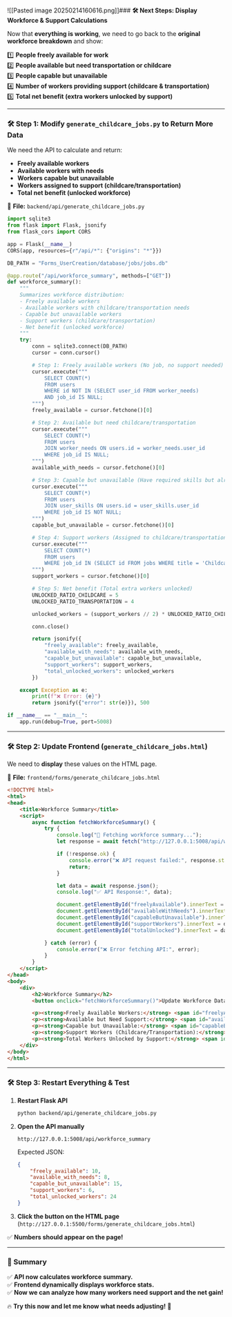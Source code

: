 ![[Pasted image 20250214160616.png]]### **🛠 Next Steps: Display Workforce & Support Calculations**

Now that **everything is working**, we need to go back to the **original workforce breakdown** and show:

1️⃣ **People freely available for work**  
2️⃣ **People available but need transportation or childcare**  
3️⃣ **People capable but unavailable**  
4️⃣ **Number of workers providing support (childcare & transportation)**  
5️⃣ **Total net benefit (extra workers unlocked by support)**

---

### **🛠 Step 1: Modify `generate_childcare_jobs.py` to Return More Data**

We need the API to calculate and return:

- **Freely available workers**
- **Available workers with needs**
- **Workers capable but unavailable**
- **Workers assigned to support (childcare/transportation)**
- **Total net benefit (unlocked workforce)**

📂 **File:** `backend/api/generate_childcare_jobs.py`

```python
import sqlite3
from flask import Flask, jsonify
from flask_cors import CORS

app = Flask(__name__)
CORS(app, resources={r"/api/*": {"origins": "*"}})

DB_PATH = "Forms_UserCreation/database/jobs/jobs.db"

@app.route("/api/workforce_summary", methods=["GET"])
def workforce_summary():
    """
    Summarizes workforce distribution:
    - Freely available workers
    - Available workers with childcare/transportation needs
    - Capable but unavailable workers
    - Support workers (childcare/transportation)
    - Net benefit (unlocked workforce)
    """
    try:
        conn = sqlite3.connect(DB_PATH)
        cursor = conn.cursor()

        # Step 1: Freely available workers (No job, no support needed)
        cursor.execute("""
            SELECT COUNT(*)
            FROM users
            WHERE id NOT IN (SELECT user_id FROM worker_needs)
            AND job_id IS NULL;
        """)
        freely_available = cursor.fetchone()[0]

        # Step 2: Available but need childcare/transportation
        cursor.execute("""
            SELECT COUNT(*)
            FROM users
            JOIN worker_needs ON users.id = worker_needs.user_id
            WHERE job_id IS NULL;
        """)
        available_with_needs = cursor.fetchone()[0]

        # Step 3: Capable but unavailable (Have required skills but already working)
        cursor.execute("""
            SELECT COUNT(*)
            FROM users
            JOIN user_skills ON users.id = user_skills.user_id
            WHERE job_id IS NOT NULL;
        """)
        capable_but_unavailable = cursor.fetchone()[0]

        # Step 4: Support workers (Assigned to childcare/transportation jobs)
        cursor.execute("""
            SELECT COUNT(*)
            FROM users
            WHERE job_id IN (SELECT id FROM jobs WHERE title = 'Childcare Provider' OR title = 'Transportation Provider');
        """)
        support_workers = cursor.fetchone()[0]

        # Step 5: Net benefit (Total extra workers unlocked)
        UNLOCKED_RATIO_CHILDCARE = 5
        UNLOCKED_RATIO_TRANSPORTATION = 4

        unlocked_workers = (support_workers // 2) * UNLOCKED_RATIO_CHILDCARE + (support_workers // 2) * UNLOCKED_RATIO_TRANSPORTATION

        conn.close()

        return jsonify({
            "freely_available": freely_available,
            "available_with_needs": available_with_needs,
            "capable_but_unavailable": capable_but_unavailable,
            "support_workers": support_workers,
            "total_unlocked_workers": unlocked_workers
        })

    except Exception as e:
        print(f"❌ Error: {e}")
        return jsonify({"error": str(e)}), 500

if __name__ == "__main__":
    app.run(debug=True, port=5008)
```

---

### **🛠 Step 2: Update Frontend (`generate_childcare_jobs.html`)**

We need to **display** these values on the HTML page.

📂 **File:** `frontend/forms/generate_childcare_jobs.html`

```html
<!DOCTYPE html>
<html>
<head>
    <title>Workforce Summary</title>
    <script>
        async function fetchWorkforceSummary() {
            try {
                console.log("🔄 Fetching workforce summary...");
                let response = await fetch("http://127.0.0.1:5008/api/workforce_summary");

                if (!response.ok) {
                    console.error("❌ API request failed:", response.statusText);
                    return;
                }

                let data = await response.json();
                console.log("✅ API Response:", data);

                document.getElementById("freelyAvailable").innerText = data.freely_available;
                document.getElementById("availableWithNeeds").innerText = data.available_with_needs;
                document.getElementById("capableButUnavailable").innerText = data.capable_but_unavailable;
                document.getElementById("supportWorkers").innerText = data.support_workers;
                document.getElementById("totalUnlocked").innerText = data.total_unlocked_workers;

            } catch (error) {
                console.error("❌ Error fetching API:", error);
            }
        }
    </script>
</head>
<body>
    <div>
        <h2>Workforce Summary</h2>
        <button onclick="fetchWorkforceSummary()">Update Workforce Data</button>

        <p><strong>Freely Available Workers:</strong> <span id="freelyAvailable">-</span></p>
        <p><strong>Available but Need Support:</strong> <span id="availableWithNeeds">-</span></p>
        <p><strong>Capable but Unavailable:</strong> <span id="capableButUnavailable">-</span></p>
        <p><strong>Support Workers (Childcare/Transportation):</strong> <span id="supportWorkers">-</span></p>
        <p><strong>Total Workers Unlocked by Support:</strong> <span id="totalUnlocked">-</span></p>
    </div>
</body>
</html>
```

---

### **🛠 Step 3: Restart Everything & Test**

1. **Restart Flask API**
    
    ```sh
    python backend/api/generate_childcare_jobs.py
    ```
    
2. **Open the API manually**
    
    ```
    http://127.0.0.1:5008/api/workforce_summary
    ```
    
    Expected JSON:
    
    ```json
    {
        "freely_available": 10,
        "available_with_needs": 8,
        "capable_but_unavailable": 15,
        "support_workers": 6,
        "total_unlocked_workers": 24
    }
    ```
    
3. **Click the button on the HTML page** (`http://127.0.0.1:5500/forms/generate_childcare_jobs.html`)

✅ **Numbers should appear on the page!**

---

### **🚀 Summary**

✅ **API now calculates workforce summary.**  
✅ **Frontend dynamically displays workforce stats.**  
✅ **Now we can analyze how many workers need support and the net gain!**

🔥 **Try this now and let me know what needs adjusting!** 🚀